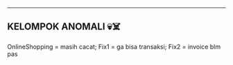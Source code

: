 ----------------------
KELOMPOK ANOMALI 💀☠️
----------------------
OnlineShopping = masih cacat;
Fix1 = ga bisa transaksi;
Fix2 = invoice blm pas
